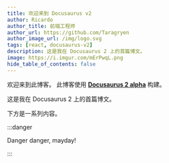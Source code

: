 ```yaml
---
title: 欢迎来到 Docusaurus v2
author: Ricardo
author_title: 前端工程师
author_url: https://github.com/Taragryen
author_image_url: /img/logo.svg
tags: [react, docusaurus-v2]
description: 这是我在 Docusaurus 2 上的首篇博文。
image: https://i.imgur.com/mErPwqL.png
hide_table_of_contents: false
---
```


欢迎来到此博客。 此博客使用 [**Docusaurus 2 alpha**](https://docusaurus.io/) 构建。

<!--truncate-->

这是我在 Docusaurus 2 上的首篇博文。

下方是一系列内容。

:::danger

Danger danger, mayday!

:::
